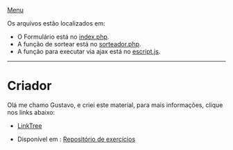 [Menu](https://gusleaooliveira.github.io/posts/)


Os arquivos estão localizados em:
- O Formulário está no [index.php](https://github.com/gusleaooliveira/posts/blob/master/trabalhos/exemplos/ajax/index.php).
- A função de sortear está no [sorteador.php](https://github.com/gusleaooliveira/posts/blob/master/trabalhos/exemplos/ajax/php/sorteador.php).
- A função para executar via ajax está no [escript.js](https://github.com/gusleaooliveira/posts/blob/master/trabalhos/exemplos/ajax/js/escript.js).


***

# Criador
Olá me chamo Gustavo, e criei este material, para mais informações, clique nos links abaixo:

* [LinkTree](https://www.linktree.com.br/gusleaooliveira)


* Disponível em : [Repositório de exercícios](https://gusleaooliveira.github.io/posts/)
